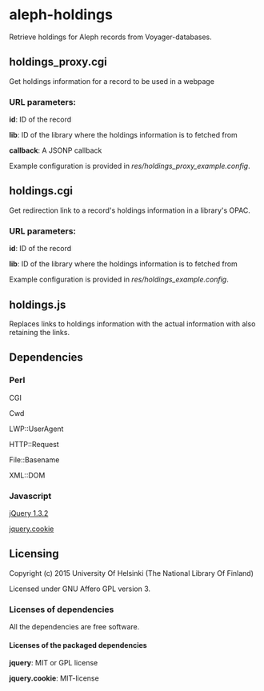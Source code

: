 # aleph-holdings
Retrieve holdings for Aleph records from Voyager-databases.

## holdings_proxy.cgi

Get holdings information for a record to be used in a webpage

### URL parameters:

**id**: ID of the record

**lib**: ID of the library where the holdings information is to fetched from

**callback**: A JSONP callback

Example configuration is provided in _res/holdings_proxy_example.config_.

## holdings.cgi

Get redirection link to a record's holdings information in a library's OPAC.

### URL parameters:

**id**: ID of the record

**lib**: ID of the library where the holdings information is to fetched from

Example configuration is provided in _res/holdings_example.config_.

## holdings.js ##

Replaces links to holdings information with the actual information with also retaining the links.

## Dependencies

### Perl

CGI

Cwd

LWP::UserAgent

HTTP::Request

File::Basename

XML::DOM

### Javascript

[jQuery 1.3.2](https://github.com/jquery/jquery)

[jquery.cookie](https://github.com/carhartl/jquery-cookie)

## Licensing

Copyright (c) 2015 University Of Helsinki (The National Library Of Finland)

Licensed under GNU Affero GPL version 3.

### Licenses of dependencies

All the dependencies are free software.

#### Licenses of the packaged dependencies ####

**jquery**: MIT or GPL license

**jquery.cookie**: MIT-license